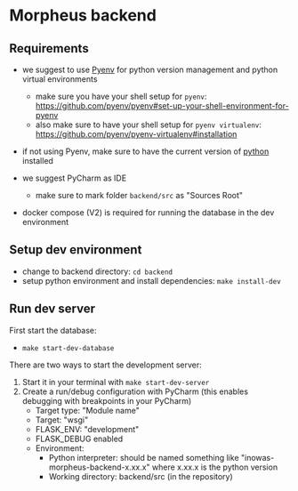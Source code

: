 # Morpheus backend

## Requirements

* we suggest to use [Pyenv](https://github.com/pyenv/pyenv) for python version management and python virtual environments
  * make sure you have your shell setup for `pyenv`: https://github.com/pyenv/pyenv#set-up-your-shell-environment-for-pyenv
  * also make sure to have your shell setup for `pyenv virtualenv`: https://github.com/pyenv/pyenv-virtualenv#installation

* if not using Pyenv, make sure to have the current version of [python](https://www.python.org/) installed

* we suggest PyCharm as IDE
  * make sure to mark folder `backend/src` as "Sources Root"

* docker compose (V2) is required for running the database in the dev environment

## Setup dev environment

* change to backend directory: `cd backend`
* setup python environment and install dependencies: `make install-dev`

## Run dev server

First start the database:
* `make start-dev-database`

There are two ways to start the development server:
1. Start it in your terminal with `make start-dev-server`
2. Create a run/debug configuration with PyCharm (this enables debugging with breakpoints in your PyCharm)
   * Target type: "Module name"
   * Target: "wsgi"
   * FLASK_ENV: "development"
   * FLASK_DEBUG enabled
   * Environment:
     * Python interpreter: should be named something like "inowas-morpheus-backend-x.xx.x" where x.xx.x is the python version
     * Working directory: backend/src (in the repository)
